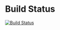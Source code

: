 # Build Status

[![Build Status](https://github.com/nexepic/nexepic.github.io/actions/workflows/ci.yml/badge.svg)](https://github.com/nexepic/nexepic.github.io/actions/workflows/ci.yml)